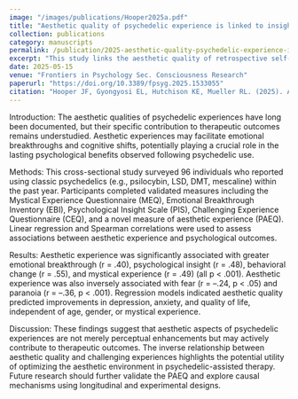 ```yaml
---
image: "/images/publications/Hooper2025a.pdf"
title: "Aesthetic quality of psychedelic experience is linked to insight and psychological outcomes"
collection: publications
category: manuscripts
permalink: /publication/2025-aesthetic-quality-psychedelic-experience-insight-outcomes
excerpt: "This study links the aesthetic quality of retrospective self-reported psychedelic experiences to measures of perceived insight and psychological outcomes."
date: 2025-05-15
venue: "Frontiers in Psychology Sec. Consciousness Research"
paperurl: "https://doi.org/10.3389/fpsyg.2025.1533055"
citation: "Hooper JF, Gyongyosi EL, Hutchison KE, Mueller RL. (2025). Aesthetic quality of psychedelic experience is linked to insight and psychological outcomes. <i>Frontiers in Psychology</i>."
---
```


Introduction: The aesthetic qualities of psychedelic experiences have long been documented, but their specific contribution to therapeutic outcomes remains understudied. Aesthetic experiences may facilitate emotional breakthroughs and cognitive shifts, potentially playing a crucial role in the lasting psychological benefits observed following psychedelic use.

Methods: This cross-sectional study surveyed 96 individuals who reported using classic psychedelics (e.g., psilocybin, LSD, DMT, mescaline) within the past year. Participants completed validated measures including the Mystical Experience Questionnaire (MEQ), Emotional Breakthrough Inventory (EBI), Psychological Insight Scale (PIS), Challenging Experience Questionnaire (CEQ), and a novel measure of aesthetic experience (PAEQ). Linear regression and Spearman correlations were used to assess associations between aesthetic experience and psychological outcomes.

Results: Aesthetic experience was significantly associated with greater emotional breakthrough (r = .40), psychological insight (r = .48), behavioral change (r = .55), and mystical experience (r = .49) (all p < .001). Aesthetic experience was also inversely associated with fear (r = –.24, p < .05) and paranoia (r = –.36, p < .001). Regression models indicated aesthetic quality predicted improvements in depression, anxiety, and quality of life, independent of age, gender, or mystical experience.

Discussion: These findings suggest that aesthetic aspects of psychedelic experiences are not merely perceptual enhancements but may actively contribute to therapeutic outcomes. The inverse relationship between aesthetic quality and challenging experiences highlights the potential utility of optimizing the aesthetic environment in psychedelic-assisted therapy. Future research should further validate the PAEQ and explore causal mechanisms using longitudinal and experimental designs.
